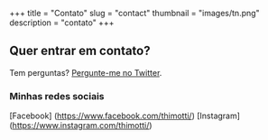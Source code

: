 +++
title = "Contato"
slug = "contact"
thumbnail = "images/tn.png"
description = "contato"
+++

## Quer entrar em contato?

Tem perguntas? [Pergunte-me no Twitter](https://twitter.com/thimotti/).

### Minhas redes sociais

[Facebook] (https://www.facebook.com/thimotti/)
[Instagram] (https://www.instagram.com/thimotti/)

